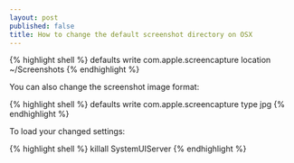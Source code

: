 ```yaml
---
layout: post
published: false
title: How to change the default screenshot directory on OSX
---
```

{% highlight shell %}
defaults write com.apple.screencapture location ~/Screenshots
{% endhighlight %}

You can also change the screenshot image format:

{% highlight shell %}
defaults write com.apple.screencapture type jpg
{% endhighlight %}

To load your changed settings:

{% highlight shell %}
killall SystemUIServer
{% endhighlight %}